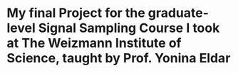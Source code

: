 # My final Project for the graduate-level Signal Sampling Course I took at The Weizmann Institute of Science, taught by Prof. Yonina Eldar
